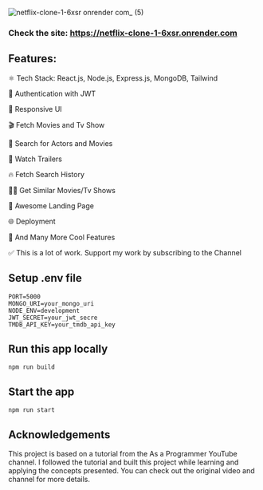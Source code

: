 ![netflix-clone-1-6xsr onrender com_ (5)](https://github.com/user-attachments/assets/247bc064-03ab-4e38-8342-4b0d2bb98cbf)

### Check the site: https://netflix-clone-1-6xsr.onrender.com 

## Features:

⚛️ Tech Stack: React.js, Node.js, Express.js, MongoDB, Tailwind

🔐 Authentication with JWT

📱 Responsive UI

🎬 Fetch Movies and Tv Show

🔎 Search for Actors and Movies

🎥 Watch Trailers

🔥 Fetch Search History

🐱‍👤 Get Similar Movies/Tv Shows

💙 Awesome Landing Page

🌐 Deployment

🚀 And Many More Cool Features

✅ This is a lot of work. Support my work by subscribing to the Channel

## Setup .env file
```
PORT=5000
MONGO_URI=your_mongo_uri
NODE_ENV=development
JWT_SECRET=your_jwt_secre
TMDB_API_KEY=your_tmdb_api_key
```
## Run this app locally
```
npm run build
```
## Start the app
```
npm run start
```

## Acknowledgements
This project is based on a tutorial from the As a Programmer YouTube channel. I followed the tutorial and built this project while learning and applying the concepts presented. You can check out the original video and channel for more details.
